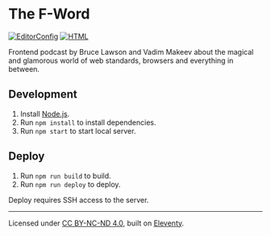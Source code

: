# The F-Word

[![EditorConfig](https://github.com/fword-dev/f-word.dev/actions/workflows/editorconfig.yml/badge.svg)](https://github.com/fword-dev/f-word.dev/actions/workflows/editorconfig.yml)
[![HTML](https://github.com/fword-dev/f-word.dev/actions/workflows/html.yml/badge.svg)](https://github.com/fword-dev/f-word.dev/actions/workflows/html.yml)

Frontend podcast by Bruce Lawson and Vadim Makeev about the magical and glamorous world of web standards, browsers and everything in between.

## Development

1. Install [Node.js](https://nodejs.org/).
2. Run `npm install` to install dependencies.
3. Run `npm start` to start local server.

## Deploy

1. Run `npm run build` to build.
2. Run `npm run deploy` to deploy.

Deploy requires SSH access to the server.

---
Licensed under [CC BY-NC-ND 4.0](LICENSE.md),
built on [Eleventy](https://www.11ty.dev/).
